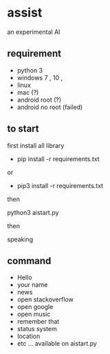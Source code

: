 # assist
an experimental AI 

## requirement 
- python 3
- windows 7 , 10 , 
- linux
- mac (?)
- android root (?)
- android no root (failed)

## to start 

first install all library

- pip install -r requirements.txt

or

- pip3 install -r requirements.txt

then

python3 aistart.py

then

speaking

## command
- Hello
- your name
- news
- open stackoverflow
- open google
- open music
- remember that
- status system
- location
- etc ... available on aistart.py
